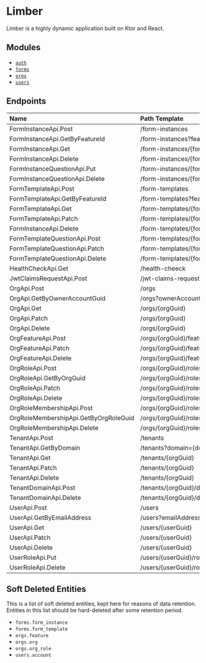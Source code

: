 # Limber

Limber is a highly dynamic application built on Ktor and React.

## Modules

* [`auth`](auth)
* [`forms`](forms)
* [`orgs`](orgs)
* [`users`](users)

## Endpoints

| Name                                  | Path Template                                                 |
| :------------------------------------ | :----------------------------------------------------------   |
| FormInstanceApi.Post                  | /form-instances                                               |
| FormInstanceApi.GetByFeatureId        | /form-instances?featureGuid={featureGuid}                     |
| FormInstanceApi.Get                   | /form-instances/{formInstanceGuid}                            |
| FormInstanceApi.Delete                | /form-instances/{formInstanceGuid}                            |
| FormInstanceQuestionApi.Put           | /form-instances/{formInstanceGuid}/questions/{questionGuid}   |
| FormInstanceQuestionApi.Delete        | /form-instances/{formInstanceGuid}/questions/{questionGuid}   |
| FormTemplateApi.Post                  | /form-templates                                               |
| FormTemplateApi.GetByFeatureId        | /form-templates?featureGuid={featureGuid}                     |
| FormTemplateApi.Get                   | /form-templates/{formTemplateGuid}                            |
| FormTemplateApi.Patch                 | /form-templates/{formTemplateGuid}                            |
| FormInstanceApi.Delete                | /form-templates/{formTemplateGuid}                            |
| FormTemplateQuestionApi.Post          | /form-templates/{formTemplateGuid}/questions                  |
| FormTemplateQuestionApi.Patch         | /form-templates/{formTemplateGuid}/questions/{questionGuid}   |
| FormTemplateQuestionApi.Delete        | /form-templates/{formTemplateGuid}/questions/{questionGuid}   |
| HealthCheckApi.Get                    | /health-cheeck                                                |
| JwtClaimsRequestApi.Post              | /jwt-claims-request                                           |
| OrgApi.Post                           | /orgs                                                         |
| OrgApi.GetByOwnerAccountGuid          | /orgs?ownerAccountGuid={ownerAccountGuid}                     |
| OrgApi.Get                            | /orgs/{orgGuid}                                               |
| OrgApi.Patch                          | /orgs/{orgGuid}                                               |
| OrgApi.Delete                         | /orgs/{orgGuid}                                               |
| OrgFeatureApi.Post                    | /orgs/{orgGuid}/features                                      |
| OrgFeatureApi.Patch                   | /orgs/{orgGuid}/features/{featureGuid}                        |
| OrgFeatureApi.Delete                  | /orgs/{orgGuid}/features/{featureGuid}                        |
| OrgRoleApi.Post                       | /orgs/{orgGuid}/roles                                         |
| OrgRoleApi.GetByOrgGuid               | /orgs/{orgGuid}/roles                                         |
| OrgRoleApi.Patch                      | /orgs/{orgGuid}/roles/{orgRoleGuid}                           |
| OrgRoleApi.Delete                     | /orgs/{orgGuid}/roles/{orgRoleGuid}                           |
| OrgRoleMembershipApi.Post             | /orgs/{orgGuid}/roles/{orgRoleGuid}/memberships               |
| OrgRoleMembershipApi.GetByOrgRoleGuid | /orgs/{orgGuid}/roles/{orgRoleGuid}/memberships               |
| OrgRoleMembershipApi.Delete           | /orgs/{orgGuid}/roles/{orgRoleGuid}/memberships/{accountGuid} |
| TenantApi.Post                        | /tenants                                                      |
| TenantApi.GetByDomain                 | /tenants?domain={domain}                                      |
| TenantApi.Get                         | /tenants/{orgGuid}                                            |
| TenantApi.Patch                       | /tenants/{orgGuid}                                            |
| TenantApi.Delete                      | /tenants/{orgGuid}                                            |
| TenantDomainApi.Post                  | /tenants/{orgGuid}/domains                                    |
| TenantDomainApi.Delete                | /tenants/{orgGuid}/domains/{domain}                           |
| UserApi.Post                          | /users                                                        |
| UserApi.GetByEmailAddress             | /users?emailAddress={emailAddress}                            |
| UserApi.Get                           | /users/{userGuid}                                             |
| UserApi.Patch                         | /users/{userGuid}                                             |
| UserApi.Delete                        | /users/{userGuid}                                             |
| UserRoleApi.Put                       | /users/{userGuid}/roles/{role}                                |
| UserRoleApi.Delete                    | /users/{userGuid}/roles/{userRoleGuid}                        |

## Soft Deleted Entities

This is a list of soft deleted entities, kept here for reasons of data retention.
Entities in this list should be hard-deleted after some retention period.

* `forms.form_instance`
* `forms.form_template`
* `orgs.feature`
* `orgs.org`
* `orgs.org_role`
* `users.account`
